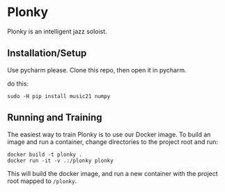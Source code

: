 # Plonky
Plonky is an intelligent jazz soloist.

## Installation/Setup

Use pycharm please.
Clone this repo, then open it in pycharm.

do this:

    sudo -H pip install music21 numpy

## Running and Training

The easiest way to train Plonky is to use our Docker image. To build an image and run a container, 
change directories to the project root and run:

    docker build -t plonky .
    docker run -it -v .:/plonky plonky

This will build the docker image, and run a new container with the project root mapped to `/plonky`.
